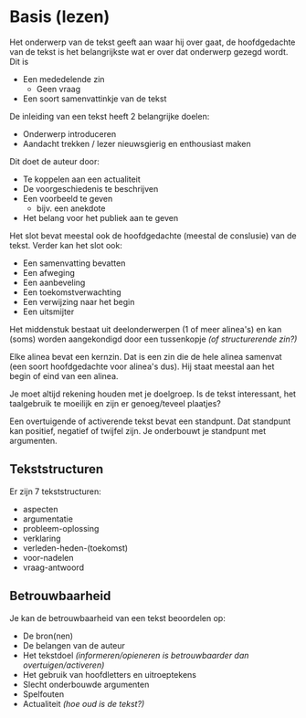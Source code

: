 # Basis (lezen)

Het onderwerp van de tekst geeft aan waar hij over gaat, de hoofdgedachte van de tekst is het belangrijkste wat er over dat onderwerp gezegd wordt. Dit is

- Een mededelende zin
	- Geen vraag
- Een soort samenvattinkje van de tekst

De inleiding van een tekst heeft 2 belangrijke doelen:
- Onderwerp introduceren
- Aandacht trekken / lezer nieuwsgierig en enthousiast maken

Dit doet de auteur door:
- Te koppelen aan een actualiteit
- De voorgeschiedenis te beschrijven
- Een voorbeeld te geven
	- bijv. een anekdote
- Het belang voor het publiek aan te geven

Het slot bevat meestal ook de hoofdgedachte (meestal de conslusie) van de tekst. Verder kan het slot ook:
- Een samenvatting bevatten
- Een afweging
- Een aanbeveling
- Een toekomstverwachting
- Een verwijzing naar het begin
- Een uitsmijter

Het middenstuk bestaat uit deelonderwerpen (1 of meer alinea's) en kan (soms) worden aangekondigd door een tussenkopje *(of structurerende zin?)*

Elke alinea bevat een kernzin. Dat is een zin die de hele alinea samenvat (een soort hoofdgedachte voor alinea's dus). Hij staat meestal aan het begin of eind van een alinea.

Je moet altijd rekening houden met je doelgroep. Is de tekst interessant, het taalgebruik te moeilijk en zijn er genoeg/teveel plaatjes?

Een overtuigende of activerende tekst bevat een standpunt. Dat standpunt kan positief, negatief of twijfel zijn. Je onderbouwt je standpunt met argumenten.

## Tekststructuren

Er zijn 7 tekststructuren:
- aspecten
- argumentatie
- probleem-oplossing
- verklaring
- verleden-heden-(toekomst)
- voor-nadelen
- vraag-antwoord

## Betrouwbaarheid

Je kan de betrouwbaarheid van een tekst beoordelen op:
- De bron(nen)
- De belangen van de auteur
- Het tekstdoel *(informeren/opieneren is betrouwbaarder dan overtuigen/activeren)*
- Het gebruik van hoofdletters en uitroeptekens
- Slecht onderbouwde argumenten
- Spelfouten
- Actualiteit *(hoe oud is de tekst?)*

